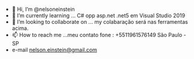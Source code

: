 - 👋 Hi, I’m @nelsoneinstein
- 🌱 I’m currently learning ...
C#  opp  asp.net  .net5  em Visual Studio  2019
- 💞️ I’m looking to collaborate on ...
my  colabaração  será  nas  ferramentas  acima.
- 📫 How to reach me ...meu  contato  fone : +5511961576149  São  Paulo   -  SP 
- e-mail  nelson.einstein@gmail.com


<!---
nelsoneinstein/nelsoneinstein is a ✨ special ✨ repository because its `README.md` (this file) appears on your GitHub profile.
You can click the Preview link to take a look at your changes.
--->
